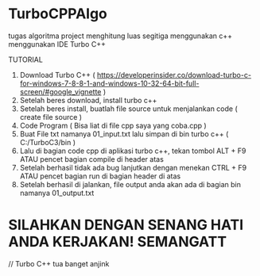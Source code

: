 # TurboCPPAlgo
tugas algoritma project menghitung luas segitiga menggunakan c++ menggunakan IDE Turbo C++

TUTORIAL

1. Download Turbo C++ ( https://developerinsider.co/download-turbo-c-for-windows-7-8-8-1-and-windows-10-32-64-bit-full-screen/#google_vignette )
2. Setelah beres download, install turbo c++
3. Setelah beres install, buatlah file source untuk menjalankan code ( create file source )
4. Code Program ( Bisa liat di file cpp saya yang coba.cpp )
5. Buat File txt namanya 01_input.txt lalu simpan di bin turbo c++ ( C:/TurboC3/bin )
6. Lalu di bagian code cpp di aplikasi turbo c++, tekan tombol ALT + F9 ATAU pencet bagian compile di header atas
7. Setelah berhasil tidak ada bug lanjutkan dengan menekan CTRL + F9 ATAU pencet bagian run di bagian header di atas
8. Setelah berhasil di jalankan, file output anda akan ada di bagian bin namanya 01_output.txt

# SILAHKAN DENGAN SENANG HATI ANDA KERJAKAN! SEMANGATT 

// Turbo C++ tua banget anjink
